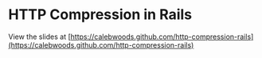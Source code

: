 # HTTP Compression in Rails

View the slides at [https://calebwoods.github.com/http-compression-rails](https://calebwoods.github.com/http-compression-rails)

